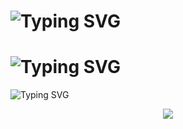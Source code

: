 # ![Typing SVG](https://readme-typing-svg.herokuapp.com?font=Fira+Code&size=24&duration=4000&pause=500&color=0077ff&center=true&vCenter=true&width=500&lines=Hello+I'm+Kusumlata+Murmu)<br>
# ![Typing SVG](https://readme-typing-svg.herokuapp.com?font=Fira+Code&size=24&duration=4000&pause=500&color=0077ff&center=true&vCenter=true&width=500&lines=I'm+an+Aspiring+AI/ML+Engineer;Full-Stack+Web+Development;I+love+coding!)
![Typing SVG](https://readme-typing-svg.herokuapp.com?font=Fira+Code&weight=700&size=24&duration=4000&pause=500&color=FFFFFF&background=0077FF&center=true&vCenter=true&width=500&lines=Hello%20I%27m%20Kusumlata%20Murmu)

<p align="center">
  <img src="https://readme-typing-svg.herokuapp.com?font=Fira+Code&weight=700&size=28&duration=4000&pause=500&color=FFFFFF&background=0077FF&center=true&vCenter=true&width=600&lines=Hello%20I%27m%20Kusumlata%20Murmu" />
</p>
